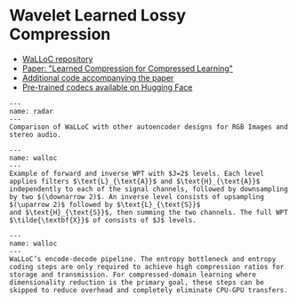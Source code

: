 # Wavelet Learned Lossy Compression

- [WaLLoC repository](https://github.com/danjacobellis/walloc/)
- [Paper: "Learned Compression for Compressed Learning"](https://danjacobellis.net/_static/walloc.pdf)
- [Additional code accompanying the paper](https://github.com/danjacobellis/lccl)
- [Pre-trained codecs available on Hugging Face](https://huggingface.co/danjacobellis/walloc)


```{figure} img/radar.svg
---
name: radar
---
Comparison of WaLLoC with other autoencoder designs for RGB Images and stereo audio.

```

```{figure} img/wpt.svg
---
name: walloc
---
Example of forward and inverse WPT with $J=2$ levels. Each level applies filters $\text{L}_{\text{A}}$ and $\text{H}_{\text{A}}$ independently to each of the signal channels, followed by downsampling by two $(\downarrow 2)$. An inverse level consists of upsampling $(\uparrow 2)$ followed by $\text{L}_{\text{S}}$
and $\text{H}_{\text{S}}$, then summing the two channels. The full WPT $\tilde{\textbf{X}}$ of consists of $J$ levels.

```

```{figure} img/walloc.svg
---
name: walloc
---
WaLLoC’s encode-decode pipeline. The entropy bottleneck and entropy coding steps are only required to achieve high compression ratios for storage and transmission. For compressed-domain learning where dimensionality reduction is the primary goal, these steps can be skipped to reduce overhead and completely eliminate CPU-GPU transfers.

```